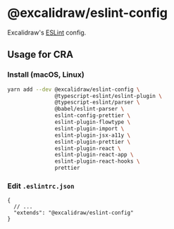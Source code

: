 # @excalidraw/eslint-config

Excalidraw's [ESLint](https://eslint.org/docs/developer-guide/shareable-configs) config.

## Usage for CRA

### Install (macOS, Linux)

```bash
yarn add --dev @excalidraw/eslint-config \
               @typescript-eslint/eslint-plugin \
               @typescript-eslint/parser \
               @babel/eslint-parser \
               eslint-config-prettier \
               eslint-plugin-flowtype \
               eslint-plugin-import \
               eslint-plugin-jsx-a11y \
               eslint-plugin-prettier \
               eslint-plugin-react \
               eslint-plugin-react-app \
               eslint-plugin-react-hooks \
               prettier
```

### Edit `.eslintrc.json`

```jsonc
{
  // ...
  "extends": "@excalidraw/eslint-config"
}
```
